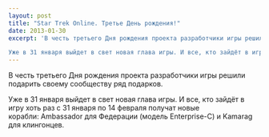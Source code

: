 ```yaml
---
layout: post
title: "Star Trek Online. Третье День рождения!"
date: 2013-01-30
excerpt: 'В честь третьего Дня рождения проекта разработчики игры решили подарить своему сообществу ряд подарков.

Уже в 31 января выйдет в свет новая глава игры. И все, кто зайдёт в игру хоть раз с 31 января по 14 февраля получат новые корабли&#58; Ambassador для Федерации (модель Enterprise-C) и Kamarag для клингонцев.'
---
```


В честь третьего Дня рождения проекта разработчики игры решили подарить своему сообществу ряд подарков.

Уже в 31 января выйдет в свет новая глава игры. И все, кто зайдёт в игру хоть раз с 31 января по 14 февраля получат новые корабли: Ambassador для Федерации (модель Enterprise-C) и Kamarag для клингонцев.